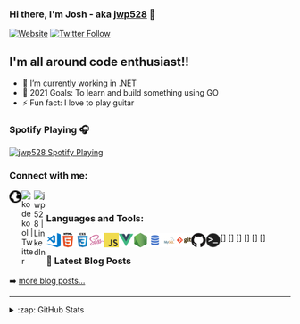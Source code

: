 ### Hi there, I'm Josh - aka [jwp528][website] 👋

[![Website](https://img.shields.io/website?label=https://portfolio-47538.web.app&style=for-the-badge&url=https%3A%2F%2Fjoshparsons.ca)](https://portfolio-47538.web.app)
[![Twitter Follow](https://img.shields.io/twitter/follow/kodekool?color=1DA1F2&logo=twitter&style=for-the-badge)](https://twitter.com/intent/follow?original_referer=https%3A%2F%2Fgithub.com%2Fkodekool&screen_name=kodekool)

## I'm all around code enthusiast!!

- 🌱 I’m currently working in .NET
- 🥅 2021 Goals: To learn and build something using GO
- ⚡ Fun fact: I love to play guitar

### Spotify Playing 🎧

[<img src="https://now-playing.jwp528.vercel.app/api/spotify" alt="jwp528 Spotify Playing" width="350" />](https://open.spotify.com/user/4co704t3wkn7mim491j7r4ho3)

### Connect with me:

[<img align="left" alt="https://portfolio-47538.web.app/" width="22px" src="https://raw.githubusercontent.com/iconic/open-iconic/master/svg/globe.svg" />][website]
[<img align="left" alt="kodekool | Twitter" width="22px" src="https://cdn.jsdelivr.net/npm/simple-icons@v3/icons/twitter.svg" />][twitter]
[<img align="left" alt="jwp528 | LinkedIn" width="22px" src="https://cdn.jsdelivr.net/npm/simple-icons@v3/icons/linkedin.svg" />][linkedin]

<br />

### Languages and Tools:

<img align="left" alt="Visual Studio Code" width="26px" src="https://raw.githubusercontent.com/github/explore/80688e429a7d4ef2fca1e82350fe8e3517d3494d/topics/visual-studio-code/visual-studio-code.png" />
<img align="left" alt="HTML5" width="26px" src="https://raw.githubusercontent.com/github/explore/80688e429a7d4ef2fca1e82350fe8e3517d3494d/topics/html/html.png" />
<img align="left" alt="CSS3" width="26px" src="https://raw.githubusercontent.com/github/explore/80688e429a7d4ef2fca1e82350fe8e3517d3494d/topics/css/css.png" />
<img align="left" alt="Sass" width="26px" src="https://raw.githubusercontent.com/github/explore/80688e429a7d4ef2fca1e82350fe8e3517d3494d/topics/sass/sass.png" />
<img align="left" alt="JavaScript" width="26px" src="https://raw.githubusercontent.com/github/explore/80688e429a7d4ef2fca1e82350fe8e3517d3494d/topics/javascript/javascript.png" />
<img align="left" alt="Vue" width="26px" src="https://raw.githubusercontent.com/github/explore/80688e429a7d4ef2fca1e82350fe8e3517d3494d/topics/vue/vue.png" />

[<img align="left" alt="Node.js" width="26px" src="https://raw.githubusercontent.com/github/explore/80688e429a7d4ef2fca1e82350fe8e3517d3494d/topics/nodejs/nodejs.png" />]
[<img align="left" alt="SQL" width="26px" src="https://raw.githubusercontent.com/github/explore/80688e429a7d4ef2fca1e82350fe8e3517d3494d/topics/sql/sql.png" />]
[<img align="left" alt="MySQL" width="26px" src="https://raw.githubusercontent.com/github/explore/80688e429a7d4ef2fca1e82350fe8e3517d3494d/topics/mysql/mysql.png" />]
[<img align="left" alt="Git" width="26px" src="https://raw.githubusercontent.com/github/explore/80688e429a7d4ef2fca1e82350fe8e3517d3494d/topics/git/git.png" />]
[<img align="left" alt="GitHub" width="26px" src="https://raw.githubusercontent.com/github/explore/78df643247d429f6cc873026c0622819ad797942/topics/github/github.png" />]
[<img align="left" alt="Terminal" width="26px" src="https://raw.githubusercontent.com/github/explore/80688e429a7d4ef2fca1e82350fe8e3517d3494d/topics/terminal/terminal.png" />]

### 📕 Latest Blog Posts

<!-- BLOG-POST-LIST:START -->
<!-- BLOG-POST-LIST:END -->

➡️ [more blog posts...](https://portfolio-47538.web.app/posts)

---
<details>
  <summary>:zap: GitHub Stats</summary>

  <img align="left" alt="jwp528's GitHub Stats" src="https://github-readme-stats.codestackr.vercel.app/api?username=jwp528&show_icons=true&hide_border=true&count_private=true" />

</details>

[website]: https://portfolio-47538.web.app
[twitter]: https://twitter.com/kodekool
[linkedin]: https://linkedin.com/in/jwp528